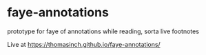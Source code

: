 # faye-annotations
prototype for faye of annotations while reading, sorta live footnotes

Live at https://thomasinch.github.io/faye-annotations/
